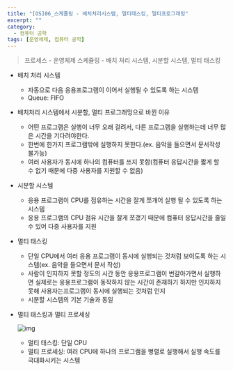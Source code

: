 ```yaml
---
title: "[OS]06_스케쥴링 - 배치처리시스템, 멀티태스킹, 멀티프로그래밍"
excerpt: ""
category:
  - 컴퓨터 공학
tags: [운영체제, 컴퓨터 공학]
---
```


> 프로세스 - 운영체제
> 스케쥴링 - 배치 처리 시스템, 시분할 시스템, 멀티 태스킹



- 배치 처리 시스템
  - 자동으로 다음 응용프로그램이 이어서 실행될 수 있도록 하는 시스템
  - Queue: FIFO



- 배치처리 시스템에서 시분할, 멀티 프로그래밍으로 바뀐 이유
  - 어떤 프로그램은 실행이 너무 오래 걸려서, 다른 프로그램을 실행하는데 너무 많은 시간을 기다려야한다.
  - 한번에 한가지 프로그램밖에 실행하지 못한다.(ex. 음악을 들으면서 문서작성 불가능)
  - 여러 사용자가 동시에 하나의 컴퓨터를 쓰지 못함(컴퓨터 응답시간을 짧게 할 수 없기 때문에 다중 사용자를 지원할 수 없음)



- 시분할 시스템
  - 응용 프로그램이 CPU를 점유하는 시간을 잘게 쪼개어 실행 될 수 있도록 하는 시스템
  - 응용 프로그램의 CPU 점유 시간을 잘게 쪼갰기 때문에 컴퓨터 응답시간을 줄일 수 있어 다중 사용자를 지원



- 멀티 태스킹
  - 단일 CPU에서 여러 응용 프로그램이 동시에 실행되는 것처럼 보이도록 하는 시스템(ex. 음악을 들으면서 문서 작성)
  - 사람이 인지하지 못할 정도의 시간 동안 응용프로그램이 번갈아가면서 실행하면 실제로는 응용프로그램이 동작하지 않는 시간이 존재하기 하지만 인지하지 못해 사용자는프로그램이 동시에 실행되는 것처럼 인지
  - 시분할 시스템의 기본 기술과 동일



- 멀티 태스킹과 멀티 프로세싱

  ![img](https://media.vlpt.us/images/underlier12/post/d1bc91d6-d40d-4168-939d-4130046edfa3/image.png)

  - 멀티 태스킹: 단일 CPU
  - 멀티 프로세싱: 여러 CPU에 하나의 프로그램을 병렬로 실행해서 실행 속도를 극대화시키는 시스템